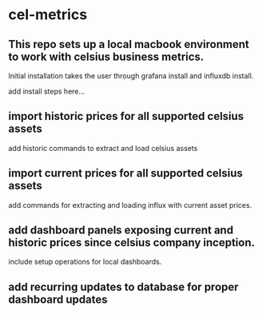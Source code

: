 # cel-metrics

## This repo sets up a local macbook environment to work with celsius business metrics.

Initial installation takes the user through grafana install and influxdb install. 

add install steps here...

## import historic prices for all supported celsius assets

add historic commands to extract and load celsius assets

## import current prices for all supported celsius assets

add commands for extracting and loading influx with current asset prices. 

## add dashboard panels exposing current and historic prices since celsius company inception.

include setup operations for local dashboards. 

## add recurring updates to database for proper dashboard updates




 

